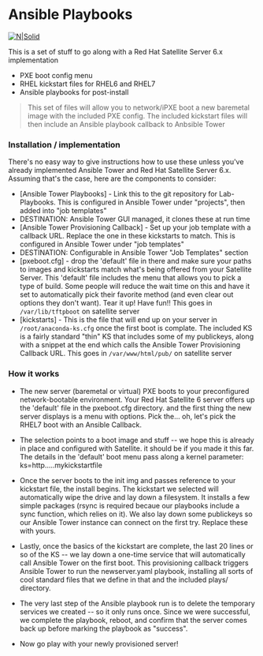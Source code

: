 # Ansible Playbooks

[![N|Solid](http://gokev.com/GoKEVicon300.png)](https://goKev.com)

This is a set of stuff to go along with a Red Hat Satellite Server 6.x implementation
  - PXE boot config menu
  - RHEL kickstart files for RHEL6 and RHEL7
  - Ansible playbooks for post-install

> This set of files will allow you to network/iPXE boot a new baremetal image with the included PXE config.  The included kickstart files will then include an Ansible playbook callback to Anbsible Tower

### Installation / implementation

There's no easy way to give instructions how to use these unless you've already implemented Ansible Tower and Red Hat Satellite Server 6.x.  Assuming that's the case, here are the components to consider:

* [Ansible Tower Playbooks] - Link this to the git repository for Lab-Playbooks.  This is configured in Ansible Tower under "projects", then added into "job templates"
* DESTINATION:  Ansible Tower GUI managed, it clones these at run time
* [Ansible Tower Provisioning Callback] - Set up your job template with a callback URL.  Replace the one in these kickstarts to match.  This is configured in Ansible Tower under "job templates"
* DESTINATION:  Configurable in Ansible Tower "Job Templates" section
* [pxeboot.cfg] - drop the 'default' file in there and make sure your paths to images and kickstarts match what's being offered from your Satellite Server.  This 'default' file includes the menu that allows you to pick a type of build.  Some people will reduce the wait time on this and have it set to automatically pick their favorite method (and even clear out options they don't want).  Tear it up!  Have fun!!  This goes in `/var/lib/tftpboot` on satellite server
* [kickstarts] - This is the file that will end up on your server in `/root/anaconda-ks.cfg` once the first boot is complate.  The included KS is a fairly standard "thin" KS that includes some of my publickeys, along with a snippet at the end which calls the Ansible Tower Provisioning Callback URL.  This goes in `/var/www/html/pub/` on satellite server

### How it works

* The new server (baremetal or virtual) PXE boots to your preconfigured network-bootable environment.  Your Red Hat Satellite 6 server offers up the 'default' file in the pxeboot.cfg directory. and the first thing the new server displays is a menu with options.  Pick the... oh, let's pick the RHEL7 boot with an Ansible Callback.

* The selection points to a boot image and stuff -- we hope this is already in place and configured with Satellite.  it should be if you made it this far.  The details in the 'default' boot menu pass along a kernel parameter:  ks=http.....mykickstartfile

* Once the server boots to the init img and passes reference to your kickstart file, the install begins.  The kickstart we selected will automatically wipe the drive and lay down a filesystem.  It installs a few simple packages (rsync is required becaue our playbooks include a sync function, which relies on it).  We also lay down some publickeys so our Ansible Tower instance can connect on the first try.  Replace these with yours.

* Lastly, once the basics of the kickstart are complete, the last 20 lines or so of the KS -- we lay down a one-time service that will automatically call Ansible Tower on the first boot.  This provisioning callback triggers Ansible Tower to run the newserver.yaml playbook, installing all sorts of cool standard files that we define in that and the included plays/ directory.

* The very last step of the Ansible playbook run is to delete the temporary services we created -- so it only runs once.  Since we were successful, we complete the playbook, reboot, and confirm that the server comes back up before marking the playbook as "success".

* Now go play with your newly provisioned server!




